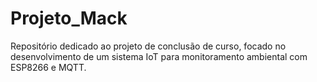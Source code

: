 # Projeto_Mack
Repositório dedicado ao projeto de conclusão de curso, focado no desenvolvimento de um sistema IoT para monitoramento ambiental com ESP8266 e MQTT.
